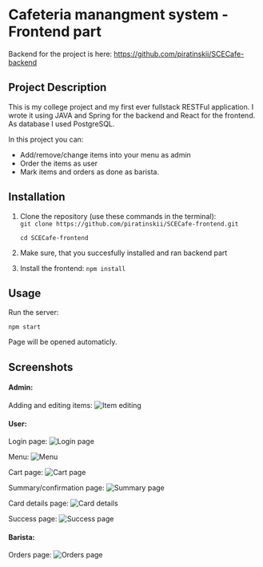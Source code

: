 # Cafeteria manangment system - Frontend part

Backend for the project is here: https://github.com/piratinskii/SCECafe-backend

## Project Description

This is my college project and my first ever fullstack RESTFul application. I wrote it using JAVA and Spring for the backend and React for the frontend. As database I used PostgreSQL.

In this project you can:
- Add/remove/change items into your menu as admin
- Order the items as user
- Mark items and orders as done as barista.

## Installation 

1. Clone the repository (use these commands in the terminal):    
   ```git clone https://github.com/piratinskii/SCECafe-frontend.git```
   
   ```cd SCECafe-frontend``` 

2. Make sure, that you succesfully installed and ran backend part
3. Install the frontend:
   ```npm install```

## Usage 

Run the server: 

```npm start```

Page will be opened automaticly.

## Screenshots
#### Admin:
Adding and editing items:
![Item editing](screenshots/items_edit.png)

#### User:
Login page:
![Login page](screenshots/login.png)

Menu:
![Menu](screenshots/menu.png)

Cart page:
![Cart page](screenshots/buying.png)

Summary/confirmation page:
![Summary page](screenshots/summary.png)

Card details page:
![Card details](screenshots/card_details.png)

Success page:
![Success page](screenshots/order_success.png)

#### Barista:
Orders page:
![Orders page](screenshots/barista.png)

